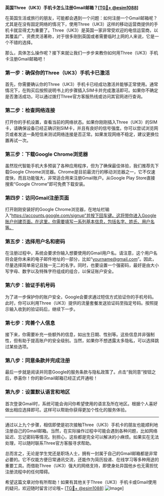 **英国Three（UK3）手机卡怎么注册Gmail邮箱？[[TG💪+ @esim1088](https://t.me/s/esim1088)]**

在英国生活或旅行的朋友，可能都会遇到一个问题：如何注册一个Gmail邮箱呢？尤其是在没有固定网络的情况下，使用Three（UK3）这样的移动运营商提供的手机卡就显得尤为重要了。Three（UK3）是英国一家非常受欢迎的电信运营商，以其覆盖广、资费灵活著称，对于很多刚到英国或者需要临时上网的人来说，它是一个不错的选择。

那么，具体怎么操作呢？接下来就让我们一步步来教你如何用Three（UK3）手机卡注册Gmail邮箱吧！

### **第一步：确保你的Three（UK3）手机卡已激活**
首先，你需要确认你的Three（UK3）手机卡已经成功激活并能够正常使用。通常情况下，在购买后按照说明书上的步骤插入SIM卡并完成激活即可。如果你不确定是否激活成功，可以通过拨打Three官方客服热线或访问其官网进行查询。

### **第二步：检查网络连接**
打开你的手机设置，查看当前的网络状态。如果你刚刚插入Three（UK3）的SIM卡，请确保设备已经正确识别SIM卡，并且有良好的信号强度。你可以尝试浏览网页或者发送一条短信来测试网络连接是否正常。如果发现网络不稳定，建议更换位置再试一次。

### **第三步：下载Google Chrome浏览器**
虽然现代智能手机大多预装了各种应用程序，但为了确保最佳体验，我们推荐先下载Google Chrome浏览器。Chrome是目前最流行的移动浏览器之一，它不仅速度快，而且功能强大，非常适合用来注册Gmail账户。从Google Play Store直接搜索“Google Chrome”即可免费下载安装。

### **第四步：访问Gmail注册页面**
打开刚刚安装好的Google Chrome浏览器，在地址栏输入“https://accounts.google.com/signup”并按下回车键。这将带你进入Google账户创建页面。在这里，你需要填写一系列基本信息，包括名字、姓氏、用户名等。

### **第五步：选择用户名和密码**
在注册过程中，系统会要求你输入想要使用的Gmail用户名。请注意，这个用户名将会是你未来的电子邮件地址的一部分，比如“yourname@gmail.com”。因此，尽量选择简单易记且独一无二的名字。同时，也要设置一个强密码，最好是由大小写字母、数字以及特殊字符组成的组合，以保证账户安全。

### **第六步：验证手机号码**
为了进一步保护你的账户安全，Google会要求通过短信方式验证你的手机号码。此时，你可以利用Three（UK3）提供的流量套餐发送验证码至指定号码。按照提示输入收到的验证码后，继续下一步。

### **第七步：完善个人信息**
接下来，你需要补充一些额外的信息，如出生日期、性别等。这些信息并非强制性，但有助于提高账户的安全级别。当然，如果你不想透露太多隐私，可以选择跳过某些选项。

### **第八步：同意条款并完成注册**
最后一步就是阅读并同意Google的服务条款与隐私政策了。点击“我同意”按钮之后，恭喜你！你的新Gmail邮箱已经正式开通啦！

### **第九步：设置默认语言和地区**
首次登录Gmail时，系统可能会询问你希望使用的语言及所在地区。根据个人喜好做出相应选择即可。这样可以帮助你获得更加个性化的服务体验。

---

通过以上九个步骤，相信即使是初次接触Three（UK3）手机卡的朋友也能顺利地注册自己的Gmail邮箱。当然，在实际操作过程中可能会遇到各种问题，比如网络延迟、忘记密码等情况。别担心，这些都是完全可以解决的小麻烦。如果实在无法处理，可以随时联系Three官方客服寻求帮助。

总而言之，无论是学生党还是职场人士，拥有一封属于自己的Gmail邮箱都是非常必要的。它不仅能方便日常通讯交流，还能作为简历投递、在线学习等多种用途的重要工具。而借助Three（UK3）强大的网络支持，即使身处异国他乡也无需担忧注册流程中的任何障碍。

希望这篇文章对你有所帮助！如果有其他关于Three（UK3）手机卡或Gmail使用的疑问，欢迎随时留言讨论哦~ [[TG💪+ @esim1088](https://t.me/s/esim1088)] ![Image](https://i.postimg.cc/4NQfJmqS/Snipaste-2025-05-13-00-14-12.png)]